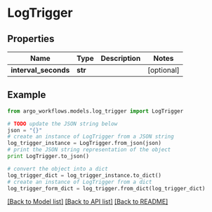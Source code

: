 # LogTrigger


## Properties

Name | Type | Description | Notes
------------ | ------------- | ------------- | -------------
**interval_seconds** | **str** |  | [optional] 

## Example

```python
from argo_workflows.models.log_trigger import LogTrigger

# TODO update the JSON string below
json = "{}"
# create an instance of LogTrigger from a JSON string
log_trigger_instance = LogTrigger.from_json(json)
# print the JSON string representation of the object
print LogTrigger.to_json()

# convert the object into a dict
log_trigger_dict = log_trigger_instance.to_dict()
# create an instance of LogTrigger from a dict
log_trigger_form_dict = log_trigger.from_dict(log_trigger_dict)
```
[[Back to Model list]](../README.md#documentation-for-models) [[Back to API list]](../README.md#documentation-for-api-endpoints) [[Back to README]](../README.md)


